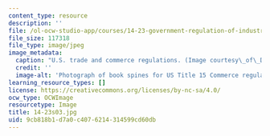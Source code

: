 ```yaml
---
content_type: resource
description: ''
file: /ol-ocw-studio-app/courses/14-23-government-regulation-of-industry-spring-2003/9cb818b1d7a0c4076214314599cd60db_14-23s03.jpg
file_size: 117318
file_type: image/jpeg
image_metadata:
  caption: "U.S. trade and commerce regulations. (Image courtesy\_of\_Daniel Bersak.)"
  credit: ''
  image-alt: 'Photograph of book spines for US Title 15 Commerce regulations. '
learning_resource_types: []
license: https://creativecommons.org/licenses/by-nc-sa/4.0/
ocw_type: OCWImage
resourcetype: Image
title: 14-23s03.jpg
uid: 9cb818b1-d7a0-c407-6214-314599cd60db
---
```

